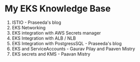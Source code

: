 <h1>My EKS Knowledge Base</h1>

1. ISTIO - Praseeda's blog
2. EKS Networking
3. EKS integration with AWS Secrets manager
4. EKS Integration with ALB / NLB
5. EKS Integration with PostgressSQL - Praseeda's blog
6. EKS and ServiceAccounts - Gaurav Pilay and Paaven Mistry
7. EKS secrets and KMS - Paavan Mistry
